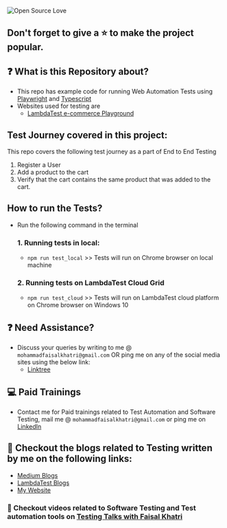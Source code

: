 ![Open Source Love](https://badges.frapsoft.com/os/v1/open-source.svg?v=103)

## Don't forget to give a :star: to make the project popular.

## :question: What is this Repository about?

- This repo has example code for running Web Automation Tests using [Playwright](https://playwright.dev/) and [Typescript](https://www.typescriptlang.org/)
- Websites used for testing are 
  - [LambdaTest e-commerce Playground](https://ecommerce-playground.lambdatest.io/)

## Test Journey covered in this project:

This repo covers the following test journey as a part of End to End Testing

1. Register a User
1. Add a product to the cart
1. Verify that the cart contains the same product that was added to the cart.

## How to run the Tests?

- Run the following command in the terminal

  ### 1. Running tests in local:
    -  `npm run test_local` >> Tests will run on Chrome browser on local machine

  ### 2. Running tests on LambdaTest Cloud Grid
    - `npm run test_cloud` >> Tests will run on LambdaTest cloud platform on Chrome browser on Windows 10

## :question: Need Assistance?

- Discuss your queries by writing to me @ `mohammadfaisalkhatri@gmail.com`
  OR ping me on any of the social media sites using the below link:
    - [Linktree](https://linktr.ee/faisalkhatri)

## :computer: Paid Trainings

- Contact me for Paid trainings related to Test Automation and Software Testing,
  mail me @ `mohammadfaisalkhatri@gmail.com` or ping me on [LinkedIn](https://www.linkedin.com/in/faisalkhatri/)

## :thought_balloon: Checkout the blogs related to Testing written by me on the following links:

- [Medium Blogs](https://medium.com/@iamfaisalkhatri)
- [LambdaTest Blogs](https://www.lambdatest.com/blog/author/mfaisalkhatri/)
- [My Website](https://mfaisalkhatri.github.io)

### :bookmark: Checkout videos related to Software Testing and Test automation tools on [Testing Talks with Faisal Khatri](https://www.youtube.com/@faisalkhatriqa)